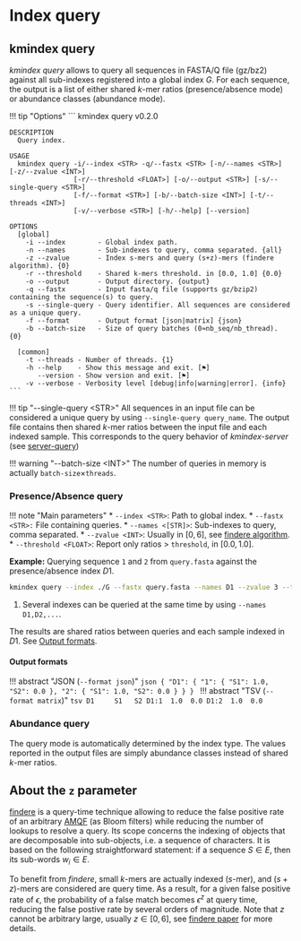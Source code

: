 # Index query

## **kmindex query**

*kmindex query* allows to query all sequences in FASTA/Q file (gz/bz2) against all sub-indexes registered into a global index $G$. For each sequence, the output is a list of either shared $k$-mer ratios (presence/absence mode) or abundance classes (abundance mode).

!!! tip "Options"
    ```
    kmindex query v0.2.0

    DESCRIPTION
      Query index.

    USAGE
      kmindex query -i/--index <STR> -q/--fastx <STR> [-n/--names <STR>] [-z/--zvalue <INT>]
                    [-r/--threshold <FLOAT>] [-o/--output <STR>] [-s/--single-query <STR>]
                    [-f/--format <STR>] [-b/--batch-size <INT>] [-t/--threads <INT>]
                    [-v/--verbose <STR>] [-h/--help] [--version]

    OPTIONS
      [global]
        -i --index        - Global index path.
        -n --names        - Sub-indexes to query, comma separated. {all}
        -z --zvalue       - Index s-mers and query (s+z)-mers (findere algorithm). {0}
        -r --threshold    - Shared k-mers threshold. in [0.0, 1.0] {0.0}
        -o --output       - Output directory. {output}
        -q --fastx        - Input fasta/q file (supports gz/bzip2) containing the sequence(s) to query.
        -s --single-query - Query identifier. All sequences are considered as a unique query.
        -f --format       - Output format [json|matrix] {json}
        -b --batch-size   - Size of query batches (0≈nb_seq/nb_thread). {0}

      [common]
        -t --threads - Number of threads. {1}
        -h --help    - Show this message and exit. [⚑]
           --version - Show version and exit. [⚑]
        -v --verbose - Verbosity level [debug|info|warning|error]. {info}
    ```

!!! tip "--single-query <STR\>"
    All sequences in an input file can be considered a unique query by using `--single-query query_name`. The output file contains then shared $k$-mer ratios between the input file and each indexed sample. This corresponds to the query behavior of *kmindex-server* (see [server-query](server-query.md))


!!! warning "--batch-size <INT\>"
    The number of queries in memory is actually `batch-size`$\times$`threads`.


### Presence/Absence query

!!! note "Main parameters"
    * `--index <STR>`: Path to global index.
    * `--fastx <STR>:` File containing queries.
    * `--names <[STR]>`: Sub-indexes to query, comma separated.
    * `--zvalue <INT>`: Usually in $[0,6]$, see [findere algorithm]().
    * `--threshold <FLOAT>`: Report only ratios > `threshold`, in $[0.0,1.0]$.

**Example:** Querying sequence `1` and `2` from `query.fasta` against the presence/absence index $D1$.

```bash
kmindex query --index ./G --fastx query.fasta --names D1 --zvalue 3 --threshold 0 # (1)!
```

1. Several indexes can be queried at the same time by using `--names D1,D2,...`.

The results are shared ratios between queries and each sample indexed in $D1$. See [Output formats](#output-formats).

#### Output formats

!!! abstract "JSON (`--format json`)"
    ```json
    {
        "D1": {
            "1": {
                "S1": 1.0,
                "S2": 0.0
            },
            "2": {
                "S1": 1.0,
                "S2": 0.0
            }
        }
    }
    ```
!!! abstract "TSV (`--format matrix`)"
    ```tsv
    D1     S1   S2
    D1:1  1.0  0.0
    D1:2  1.0  0.0
    ```

### Abundance query

The query mode is automatically determined by the index type. The values reported in the output files are simply abundance classes instead of shared $k$-mer ratios.

## About the `z` parameter

 [findere](https://github.com/lrobidou/findere) is a query-time technique allowing to reduce the false positive rate of an arbitrary [AMQF](https://en.wikipedia.org/wiki/Approximate_Membership_Query_Filter) (as Bloom filters) while reducing the number of lookups to resolve a query. Its scope concerns the indexing of objects that are decomposable into sub-objects, i.e. a sequence of characters. It is based on the following straightforward statement: if a sequence $S \in E$, then its sub-words $w_i \in E$.

To benefit from *findere*, small $k$-mers are actually indexed ($s$-mer), and ($s+z$)-mers are considered are query time. As a result, for a given false positive rate of $\epsilon$, the probability of a false match becomes $\epsilon^z$ at query time, reducing the false postive rate by several orders of magnitude. Note that $z$ cannot be arbitrary large, usually $z \in [0, 6]$, see [findere paper](http://dx.doi.org/10.1007/978-3-030-86692-1_13) for more details.

